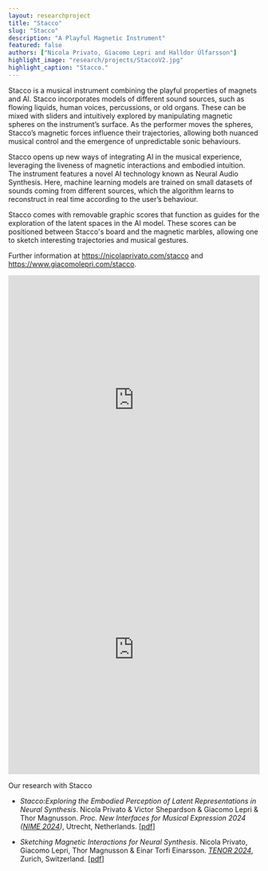 ```yaml
---
layout: researchproject
title: "Stacco"
slug: "Stacco"
description: "A Playful Magnetic Instrument"
featured: false
authors: ["Nicola Privato, Giacomo Lepri and Halldor Úlfarsson"]
highlight_image: "research/projects/StaccoV2.jpg"
highlight_caption: "Stacco."
---
```


<script>
  import CaptionedImage from "../../components/Images/CaptionedImage.svelte"
</script>

Stacco is a musical instrument combining the playful properties of magnets and AI. Stacco incorporates models of different sound sources, such as flowing liquids, human voices, percussions, or old organs. These can be mixed with sliders and intuitively explored by manipulating magnetic spheres on the instrument’s surface. As the performer moves the spheres, Stacco’s magnetic forces influence their trajectories, allowing both nuanced musical control and the emergence of unpredictable sonic behaviours. 

Stacco opens up new ways of integrating AI in the musical experience, leveraging the liveness of magnetic interactions and embodied intuition. The instrument features a novel AI technology known as Neural Audio Synthesis. Here, machine learning models are trained on small datasets of sounds coming from different sources, which the algorithm learns to reconstruct in real time according to the user’s behaviour. 

Stacco comes with removable graphic scores that function as guides for the exploration of the latent spaces in the AI model. These scores can be positioned between Stacco's board and the magnetic marbles, allowing one to sketch interesting trajectories and musical gestures.

Further information at https://nicolaprivato.com/stacco and https://www.giacomolepri.com/stacco.


<iframe width="100%" height="500" src="https://www.youtube.com/embed/_u5_UsiKZPY?si=nRSd5rpzjc8Oph-k" title="YouTube video player" frameborder="0" allow="accelerometer; autoplay; clipboard-write; encrypted-media; gyroscope; picture-in-picture; web-share" referrerpolicy="strict-origin-when-cross-origin" allowfullscreen></iframe>


<iframe width="100%" height="500" src="https://www.youtube.com/embed/Bt3O-jhSqiU?si=meVtDnsyksBRQZwY" title="YouTube video player" frameborder="0" allow="accelerometer; autoplay; clipboard-write; encrypted-media; gyroscope; picture-in-picture; web-share" referrerpolicy="strict-origin-when-cross-origin" allowfullscreen></iframe>


Our research with Stacco

- _Stacco:Exploring the Embodied Perception of Latent Representations in Neural Synthesis_. Nicola Privato & Victor Shepardson & Giacomo Lepri & Thor Magnusson. *Proc. New Interfaces for Musical Expression 2024 ([NIME 2024](https://www.nime2024.org/))*, Utrecht, Netherlands. [[pdf](http://iil.is/pdf/2024_nime_Stacco_Exploring_the_Embodied_Perception_of_Latent_Representations_in_Neural_Synthesis.pdf)]

- _Sketching Magnetic Interactions for Neural Synthesis_. Nicola Privato, Giacomo Lepri, Thor Magnusson & Einar Torfi Einarsson. *[TENOR 2024](https://www.zhdk.ch/veranstaltung/53135)*, Zurich, Switzerland. [[pdf](http://iil.is/pdf/2024_tenor_sketching_magnetic_interactions.pdf)]
